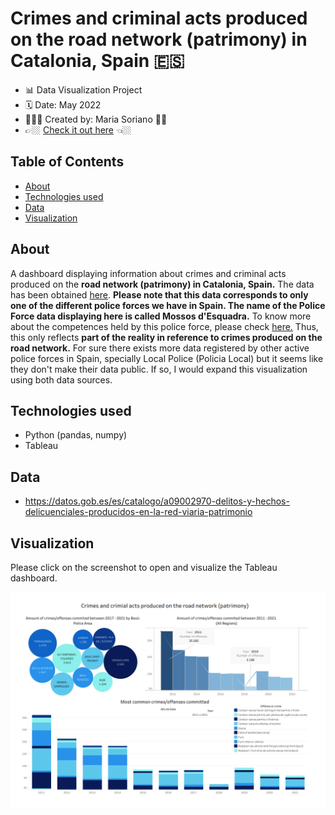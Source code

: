
# Crimes and criminal acts produced on the road network (patrimony) in Catalonia, Spain 🇪🇸
- 📊 Data Visualization Project
- 🗓 Date: May 2022
- 👩🏽‍💻 Created by: Maria Soriano 👋🏼
- 👉🏼  [Check it out here](https://public.tableau.com/views/Crimesandcirminalactsproducedontheroadnetworkpatirmony/Dashboard1?:language=es-ES&:display_count=n&:origin=viz_share_link) 👈🏼

## Table of Contents
- [About](#about)
- [Technologies used](#technologies-used)
- [Data](#dataset)
- [Visualization](#visualization)

## About
A dashboard displaying information about crimes and criminal acts produced on the **road network (patrimony) in Catalonia, Spain.** The data has been obtained [here](https://datos.gob.es/es/catalogo/a09002970-delitos-y-hechos-delicuenciales-producidos-en-la-red-viaria-patrimonio).
**Please note that this data corresponds to only one of the different police forces we have in Spain. The name of the Police Force data displaying here is called Mossos d'Esquadra.**
To know more about the competences held by this police force, please check [here.](https://mossos.gencat.cat/ca/els_mossos_desquadra/organitzacio/funcions/)
Thus, this only reflects **part of the reality in reference to crimes produced on the road network.** For sure there exists more data registered by other active police forces in Spain, specially Local Police (Policia Local) but it seems like they don't make their data public. If so, I would expand this visualization using both data sources.

## Technologies used
* Python (pandas, numpy)
* Tableau

## Data
- https://datos.gob.es/es/catalogo/a09002970-delitos-y-hechos-delicuenciales-producidos-en-la-red-viaria-patrimonio

## Visualization

Please click on the screenshot to open and visualize the Tableau dashboard.

[![Screenshot](screenshot.png)](https://public.tableau.com/views/Crimesandcirminalactsproducedontheroadnetworkpatirmony/Dashboard1?:language=es-ES&:display_count=n&:origin=viz_share_link)

